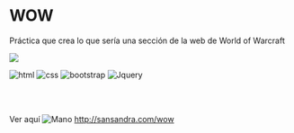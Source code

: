 # WOW
 Práctica que crea lo que sería una sección de la web de World of Warcraft
 
<a href="https://sansandra.com/Sony" title="sansandra.com">
    <img src="https://user-images.githubusercontent.com/106440634/183489078-3915ce41-a234-4883-a0a2-abd2946876cb.jpg">
</a>

![html](https://user-images.githubusercontent.com/106440634/176446859-bc76ff39-3013-4955-aa74-541973bbc7dd.png) 
![css](https://user-images.githubusercontent.com/106440634/176447934-2091e80d-655c-4f2f-a4cd-bbac0064add3.png)
![bootstrap](https://user-images.githubusercontent.com/106440634/176447853-622b14d6-1213-4d99-8cdb-59a3bf0e76d2.png)
![Jquery](https://user-images.githubusercontent.com/106440634/176447838-5dc930bc-5494-4b7e-a33e-e87213a17efa.png) 

<br></br>

Ver aquí ![Mano](https://user-images.githubusercontent.com/106440634/176456055-791619b7-5740-4a30-b793-0e749b6d6b9c.png) http://sansandra.com/wow
